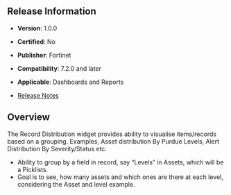 ## Release Information

- **Version**: 1.0.0

- **Certified**: No

- **Publisher**: Fortinet  

- **Compatibility**: 7.2.0 and later

- **Applicable**: Dashboards and Reports

- [Release Notes](./widget/release_notes.md)


## Overview

The Record Distribution widget provides ability to visualise items/records based on a grouping. Examples, Asset distribution By Purdue Levels, Alert Distribution By Severity/Status etc.
- Ability to group by a field in record, say “Levels” in Assets, which will be a Picklists.
- Goal is to see, how many assets and which ones are there at each level, considering the Asset and level example.
